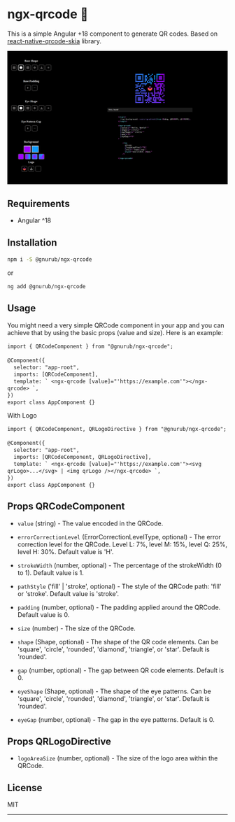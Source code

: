 # ngx-qrcode 🎨

This is a simple Angular +18 component to generate QR codes.
Based on [react-native-qrcode-skia](https://github.com/enzomanuelmangano/react-native-qrcode-skia) library.

<p align="center">
  <a href="https://gnurub.github.io/ngx-qrcode/" target="_blank" rel="noopener noreferrer">
    <img src="https://raw.githubusercontent.com/GNURub/ngx-qrcode/refs/heads/main/.assets/poster.png" width="950" title="demo">
  </a>
</p>

## Requirements

- Angular ^18

## Installation

```sh
npm i -S @gnurub/ngx-qrcode
```

or

```sh
ng add @gnurub/ngx-qrcode
```

## Usage

You might need a very simple QRCode component in your app and you can achieve that by using the basic props (value and size). Here is an example:

```tsx
import { QRCodeComponent } from "@gnurub/ngx-qrcode";

@Component({
  selector: "app-root",
  imports: [QRCodeComponent],
  template: ` <ngx-qrcode [value]="'https://example.com'"></ngx-qrcode> `,
})
export class AppComponent {}
```

With Logo

```tsx
import { QRCodeComponent, QRLogoDirective } from "@gnurub/ngx-qrcode";

@Component({
  selector: "app-root",
  imports: [QRCodeComponent, QRLogoDirective],
  template: ` <ngx-qrcode [value]="'https://example.com'"><svg qrLogo>...</svg> | <img qrLogo /></ngx-qrcode> `,
})
export class AppComponent {}
```

## Props QRCodeComponent

- `value` (string) - The value encoded in the QRCode.

- `errorCorrectionLevel` (ErrorCorrectionLevelType, optional) - The error correction level for the QRCode. Level L: 7%, level M: 15%, level Q: 25%, level H: 30%. Default value is 'H'.

- `strokeWidth` (number, optional) - The percentage of the strokeWidth (0 to 1). Default value is 1.

- `pathStyle` ('fill' | 'stroke', optional) - The style of the QRCode path: 'fill' or 'stroke'. Default value is 'stroke'.

- `padding` (number, optional) - The padding applied around the QRCode. Default value is 0.

- `size` (number) - The size of the QRCode.

- `shape` (Shape, optional) - The shape of the QR code elements. Can be 'square', 'circle', 'rounded', 'diamond', 'triangle', or 'star'. Default is 'rounded'.

- `gap` (number, optional) - The gap between QR code elements. Default is 0.

- `eyeShape` (Shape, optional) - The shape of the eye patterns. Can be 'square', 'circle', 'rounded', 'diamond', 'triangle', or 'star'. Default is 'rounded'.

- `eyeGap` (number, optional) - The gap in the eye patterns. Default is 0.

## Props QRLogoDirective

- `logoAreaSize` (number, optional) - The size of the logo area within the QRCode.

## License

MIT

---
